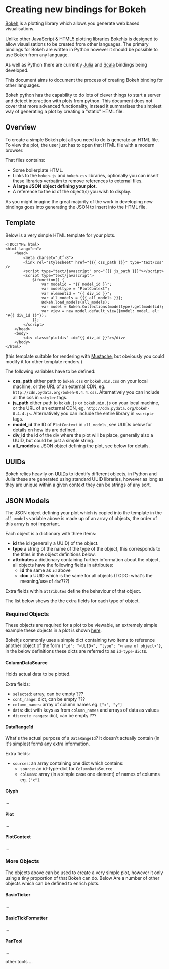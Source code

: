 Creating new bindings for Bokeh
===============================

[Bokeh](http://bokeh.pydata.org/) is a plotting library which allows you generate web based visualisations.

Unlike other JavaScript & HTML5 plotting libraries Bokehjs is designed to allow visualisations to be created from other languages. The primary bindings for Bokeh are written in Python however it should be possible to use Bokeh from any language.

As well as Python there are currently [Julia](https://github.com/samuelcolvin/Bokeh.jl) and [Scala](https://github.com/mattpap/bokeh-scala) bindings being developed. 

This document aims to document the process of creating Bokeh binding for other languages.

Bokeh python has the capability to do lots of clever things to start a server and detect interaction with plots from python. This document does not cover that more advanced functionality, instead it summarises the simplest way of generating a plot by creating a "static" HTML file.

## Overview

To create a simple Bokeh plot all you need to do is generate an HTML file. To view the plot, the user just has to open that HTML file with a modern browser.

That files contains:

* Some boilerplate HTML.
* Links to the `bokeh.js` and `bokeh.css` libraries, optionally you can insert these libraries verbatim to remove references to external files.
* **A large JSON object defining your plot.**
* A reference to the id of the object(s) you wish to display.

As you might imagine the great majority of the work in developing new bindings goes into generating the JSON to insert into the HTML file.

## Template

Below is a very simple HTML template for your plots.

    <!DOCTYPE html>
    <html lang="en">
        <head>
            <meta charset="utf-8">
            <link rel="stylesheet" href="{{{ css_path }}}" type="text/css" />
            <script type="text/javascript" src="{{{ js_path }}}"></script>
            <script type="text/javascript">
                $(function() {
                    var modelid = "{{ model_id }}";
                    var modeltype = "PlotContext";
                    var elementid = "{{ div_id }}";
                    var all_models = {{{ all_models }}};
                    Bokeh.load_models(all_models);
                    var model = Bokeh.Collections(modeltype).get(modelid);
                    var view = new model.default_view({model: model, el: "#{{ div_id }}"});
                });
            </script>
        </head>
        <body>
            <div class="plotdiv" id="{{ div_id }}"></div>
        </body>
    </html>

(this template suitable for rendering with [Mustache](http://mustache.github.io/), but obviously you could modify it for other template renders.)

The following variables have to be defined:

* **css_path** either path to `bokeh.css` or `bokeh.min.css` on your local machine, or the URL of an external CDN, eg. `http://cdn.pydata.org/bokeh-0.4.4.css`. Alternatively you can include all the css in `<style>` tags.
* **js_path** either path to `bokeh.js` or `bokeh.min.js` on your local machine, or the URL of an external CDN, eg. `http://cdn.pydata.org/bokeh-0.4.4.js`. Alternatively you can include the entire library in `<script>` tags.
* **model_id** the ID of `PlotContext` in `all_models`, see UUIDs below for details on how ids are defined.
* **div_id** the id of the div where the plot will be place, generally also a UUID, but could be just a simple string.
* **all_models** a JSON object defining the plot, see below for details.

## UUIDs

Bokeh relies heavily on [UUIDs](http://en.wikipedia.org/wiki/Universally_unique_identifier) to identify different objects, in Python and Julia these are generated using standard UUID libraries, however as long as they are unique within a given context they can be strings of any sort.

## JSON Models

The JSON object defining your plot which is copied into the template in the `all_models` variable above is made up of an array of objects, the order of this array is not important.

Each object is a dictionary with three items:

* **id** the id (generally a UUID) of the object.
* **type** a string of the name of the type of the object, this corresponds to the titles in the object definitions below.
* **attributes** a dictionary containing further information about the object, all objects have the following fields in attributes:
  * **id** the same as `id` above
  * **doc** a UUID which is the same for all objects (TODO: what's the meaning/use of `doc`???)

Extra fields within `attributes` define the behaviour of that object.

The list below shows the the extra fields for each type of object.

### Required Objects

These objects are required for a plot to be viewable, an extremely simple example these objects in a plot is shown [here](simplest_bokeh_plot.html).

Bokehjs commonly uses a simple dict containing two items to reference another object of the form `{"id": "<UUID>", "type": "<name of object>"}`, in the below definitions these dicts are referred to as `id-type-dict`s.

#### ColumnDataSource

Holds actual data to be plotted.

Extra fields:

* `selected`: array, can be empty ???
* `cont_range`: dict, can be empty ???
* `column_names`: array of column names eg. `["x", "y"]`
* `data`: dict with keys as from `column_names` and arrays of data as values
* `discrete_ranges`: dict, can be empty ???

#### DataRange1d

What's the actual purpose of a `DataRange1d`? It doesn't actually contain (in it's simplest form) any extra information.

Extra fields:

* `sources`: an array containing one dict which contains:
  * `source`: an id-type-dict for `ColumnDataSource`
  * `columns`: array (in a simple case one element) of names of columns eg. `["x"]`.

#### Glyph

...

#### Plot

...

#### PlotContext

...

### More Objects

The objects above can be used to create a very simple plot, however it only using a tiny proportion of that Bokeh can do. Below Are a number of other objects which can be defined to enrich plots.

#### BasicTicker

...

#### BasicTickFormatter

...

#### PanTool

...

other tools ...